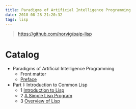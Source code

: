 ```yaml
---
title: Paradigms of Artificial Intelligence Programming
date: 2018-08-28 21:20:32
tags: lisp
---
```


> https://github.com/norvig/paip-lisp

# Catalog

- Paradigms of Artificial Intelligence Programming
  - Front matter
  - [Preface](../../../2018/08/28/lisp-Paradigms-of-Artificial-Intelligence-Programming-00/)
- Part I: Introduction to Common Lisp
  - 1 [Introduction to Lisp](../../../2018/08/28/lisp-Paradigms-of-Artificial-Intelligence-Programming-01/)
  - 2 [A Simple Lisp Program](../../../2018/08/31/lisp-Paradigms-of-Artificial-Intelligence-Programming-02/)
  - 3 [Overview of Lisp](../../../2018/09/01/lisp-Paradigms-of-Artificial-Intelligence-Programming-03/)


